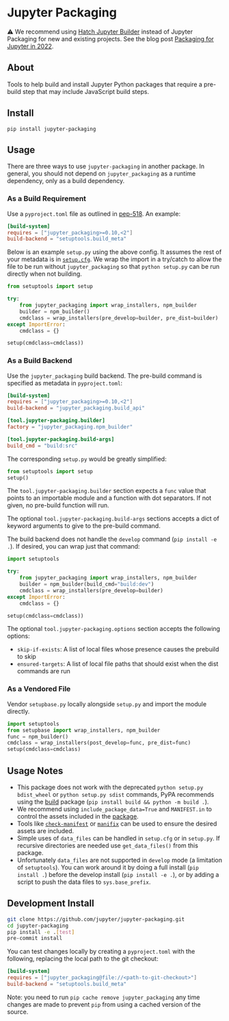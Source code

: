 # Jupyter Packaging

:warning: We recommend using [Hatch Jupyter Builder](https://github.com/jupyterlab/hatch-jupyter-builder) instead of Jupyter Packaging for new and existing projects.
See the blog post [Packaging for Jupyter in 2022](https://blog.jupyter.org/packaging-for-jupyter-in-2022-c7be64c38926).

## About

Tools to help build and install Jupyter Python packages that require a pre-build step that may include JavaScript build steps.

## Install

`pip install jupyter-packaging`

## Usage

There are three ways to use `jupyter-packaging` in another package.
In general, you should not depend on `jupyter_packaging` as a runtime dependency, only as a build dependency.

### As a Build Requirement

Use a `pyproject.toml` file as outlined in [pep-518](https://www.python.org/dev/peps/pep-0518/).
An example:

```toml
[build-system]
requires = ["jupyter_packaging>=0.10,<2"]
build-backend = "setuptools.build_meta"
```

Below is an example `setup.py` using the above config.
It assumes the rest of your metadata is in [`setup.cfg`](https://setuptools.readthedocs.io/en/latest/userguide/declarative_config.html).
We wrap the import in a try/catch to allow the file to be run without `jupyter_packaging`
so that `python setup.py` can be run directly when not building.

```py
from setuptools import setup

try:
    from jupyter_packaging import wrap_installers, npm_builder
    builder = npm_builder()
    cmdclass = wrap_installers(pre_develop=builder, pre_dist=builder)
except ImportError:
    cmdclass = {}

setup(cmdclass=cmdclass))
```

### As a Build Backend

Use the `jupyter_packaging` build backend.
The pre-build command is specified as metadata in `pyproject.toml`:

```toml
[build-system]
requires = ["jupyter_packaging>=0.10,<2"]
build-backend = "jupyter_packaging.build_api"

[tool.jupyter-packaging.builder]
factory = "jupyter_packaging.npm_builder"

[tool.jupyter-packaging.build-args]
build_cmd = "build:src"
```

The corresponding `setup.py` would be greatly simplified:

```py
from setuptools import setup
setup()
```

The `tool.jupyter-packaging.builder` section expects a `func` value that points to an importable
module and a function with dot separators.  If not given, no pre-build function will run.

The optional `tool.jupyter-packaging.build-args` sections accepts a dict of keyword arguments to
give to the pre-build command.

The build backend does not handle the `develop` command (`pip install -e .`).
If desired, you can wrap just that command:

```py
import setuptools

try:
    from jupyter_packaging import wrap_installers, npm_builder
    builder = npm_builder(build_cmd="build:dev")
    cmdclass = wrap_installers(pre_develop=builder)
except ImportError:
    cmdclass = {}

setup(cmdclass=cmdclass))
```

The optional `tool.jupyter-packaging.options` section accepts the following options:

- `skip-if-exists`: A list of local files whose presence causes the prebuild to skip
- `ensured-targets`: A list of local file paths that should exist when the dist commands are run

### As a Vendored File

Vendor `setupbase.py` locally alongside `setup.py` and import the module directly.

```py
import setuptools
from setupbase import wrap_installers, npm_builder
func = npm_builder()
cmdclass = wrap_installers(post_develop=func, pre_dist=func)
setup(cmdclass=cmdclass)
```

## Usage Notes

- This package does not work with the deprecated `python setup.py bdist_wheel` or `python setup.py sdist` commands, PyPA recommends using the [build](https://pypa-build.readthedocs.io/en/latest/index.html) package (`pip install build && python -m build .`).
- We recommend using `include_package_data=True` and `MANIFEST.in` to control the assets included in the [package](https://setuptools.readthedocs.io/en/latest/userguide/datafiles.html).
- Tools like [`check-manifest`](https://github.com/mgedmin/check-manifest) or [`manifix`](https://github.com/vidartf/manifix) can be used to ensure the desired assets are included.
- Simple uses of `data_files` can be handled in `setup.cfg` or in `setup.py`.  If recursive directories are needed use `get_data_files()` from this package.
- Unfortunately `data_files` are not supported in `develop` mode (a limitation of `setuptools`).  You can work around it by doing a full install (`pip install .`) before the develop install (`pip install -e .`), or by adding a script to push the data files to `sys.base_prefix`.

## Development Install

```bash
git clone https://github.com/jupyter/jupyter-packaging.git
cd jupyter-packaging
pip install -e .[test]
pre-commit install
```

You can test changes locally by creating a `pyproject.toml` with the following, replacing the local path to the git checkout:

```toml
[build-system]
requires = ["jupyter_packaging@file://<path-to-git-checkout>"]
build-backend = "setuptools.build_meta"
```

Note: you need to run `pip cache remove jupyter_packaging` any time changes are made to prevent `pip` from using a cached version of the source.
